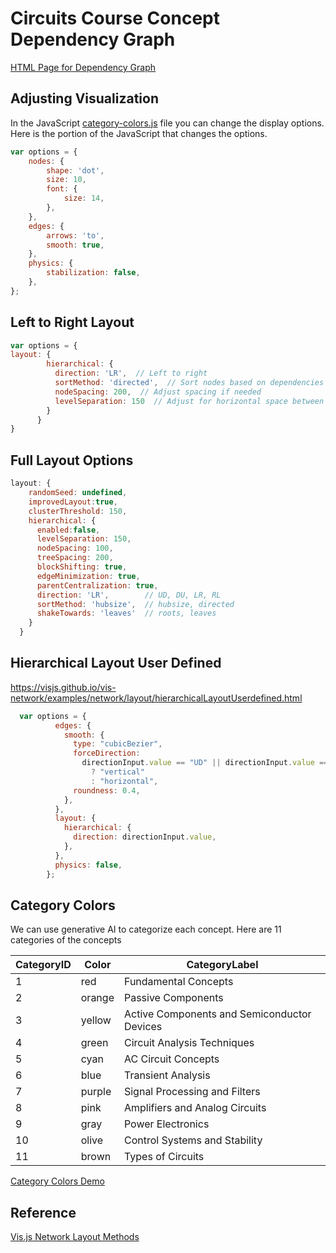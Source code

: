 # Circuits Course Concept Dependency Graph

[HTML Page for Dependency Graph](./category-colors.html)

## Adjusting Visualization

In the JavaScript [category-colors.js](./category-colors.js) file you can change the display options.
Here is the portion of the JavaScript that changes the options.

```js
var options = {
    nodes: {
        shape: 'dot',
        size: 10,
        font: {
            size: 14,
        },
    },
    edges: {
        arrows: 'to',
        smooth: true,
    },
    physics: {
        stabilization: false,
    },
};
```

## Left to Right Layout

```js
var options = {
layout: {
        hierarchical: {
          direction: 'LR',  // Left to right
          sortMethod: 'directed',  // Sort nodes based on dependencies
          nodeSpacing: 200,  // Adjust spacing if needed
          levelSeparation: 150  // Adjust for horizontal space between levels
        }
      }
}
```

## Full Layout Options

```js
layout: {
    randomSeed: undefined,
    improvedLayout:true,
    clusterThreshold: 150,
    hierarchical: {
      enabled:false,
      levelSeparation: 150,
      nodeSpacing: 100,
      treeSpacing: 200,
      blockShifting: true,
      edgeMinimization: true,
      parentCentralization: true,
      direction: 'LR',        // UD, DU, LR, RL
      sortMethod: 'hubsize',  // hubsize, directed
      shakeTowards: 'leaves'  // roots, leaves
    }
  }
  ```

## Hierarchical Layout User Defined
https://visjs.github.io/vis-network/examples/network/layout/hierarchicalLayoutUserdefined.html

```js
  var options = {
          edges: {
            smooth: {
              type: "cubicBezier",
              forceDirection:
                directionInput.value == "UD" || directionInput.value == "DU"
                  ? "vertical"
                  : "horizontal",
              roundness: 0.4,
            },
          },
          layout: {
            hierarchical: {
              direction: directionInput.value,
            },
          },
          physics: false,
        };
```

## Category Colors

We can use generative AI to categorize each concept.
Here are 11 categories of the concepts

| CategoryID | Color  | CategoryLabel                                |
|------------|--------|----------------------------------------------|
| 1          | red    | Fundamental Concepts                         |
| 2          | orange | Passive Components                           |
| 3          | yellow | Active Components and Semiconductor Devices  |
| 4          | green  | Circuit Analysis Techniques                  |
| 5          | cyan   | AC Circuit Concepts                          |
| 6          | blue   | Transient Analysis                           |
| 7          | purple | Signal Processing and Filters                |
| 8          | pink   | Amplifiers and Analog Circuits               |
| 9          | gray   | Power Electronics                            |
| 10         | olive  | Control Systems and Stability                |
| 11         | brown  | Types of Circuits                            |


[Category Colors Demo](./category-colors.html)


## Reference

[Vis.js Network Layout Methods](https://visjs.github.io/vis-network/docs/network/#methodLayout)
